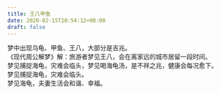 ```yaml
---
title: 王八甲鱼
date: 2020-02-15T20:54:12+08:00
draft: false
---
```


梦中出现乌龟、甲鱼、王八，大部分是吉兆。<br>
《现代周公解梦》解：旅游者梦见王八，会在离家远的城市居留一段时间。<br>
梦见捕捉海龟，灾难会临头，梦见喝海龟汤，是不祥之兆，健康会每况愈下。<br>
梦见捕捉海龟，灾难会临头。<br>
梦见海龟，夫妻生活会和谐、幸福。<br>
